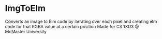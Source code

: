 # ImgToElm
Converts an image to Elm code by iterating over each pixel and creating elm code for that RGBA value at a certain position
Made for CS 1XD3 @ McMaster University
